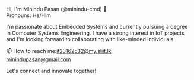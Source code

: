 Hi, I'm Minindu Pasan (@minindu-cmd) 👋<br/>
Pronouns: He/Him<br/>

I'm passionate about Embedded Systems and currently pursuing a degree in Computer Systems Engineering. I have a strong interest in IoT projects and I'm looking forward to collaborating with like-minded individuals.<br/>

📫 How to reach me:it23162532@my.sliit.lk<br/>
                    minindupasan@gmail.com<br/>

Let's connect and innovate together!<br/>
